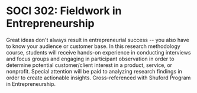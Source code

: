 # SOCI 302: Fieldwork in Entrepreneurship

Great ideas don't always result in entrepreneurial success -- you also have to know your audience or customer base. In this research methodology course, students will receive hands-on experience in conducting interviews and focus groups and engaging in participant observation in order to determine potential customer/client interest in a product, service, or nonprofit. Special attention will be paid to analyzing research findings in order to create actionable insights. Cross-referenced with Shuford Program in Entrepreneurship.